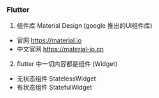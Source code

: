 ### Flutter
1. 组件库 Material Design (google 推出的UI组件库)
  * 官网 https://material.io
  * 中文官网 https://material-io.cn
2. flutter 中一切内容都是组件 (Widget)
  * 无状态组件 StatelessWidget
  * 有状态组件 StatefulWidget